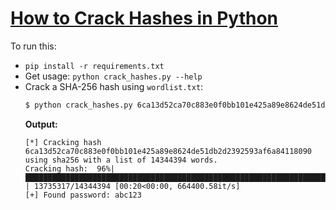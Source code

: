 # [How to Crack Hashes in Python](https://thepythoncode.com/article/crack-hashes-in-python)
To run this:
- `pip install -r requirements.txt`
- Get usage: `python crack_hashes.py --help`
- Crack a SHA-256 hash using `wordlist.txt`:
    ```bash
    $ python crack_hashes.py 6ca13d52ca70c883e0f0bb101e425a89e8624de51db2d2392593af6a84118090 wordlist.txt --hash-type sha256
    ```
    **Output:**
    ```
    [*] Cracking hash 6ca13d52ca70c883e0f0bb101e425a89e8624de51db2d2392593af6a84118090 using sha256 with a list of 14344394 words.
    Cracking hash:  96%|███████████████████████████████████████████████████████████████████████████████████████████▉    | 13735317/14344394 [00:20<00:00, 664400.58it/s]
    [+] Found password: abc123
    ```